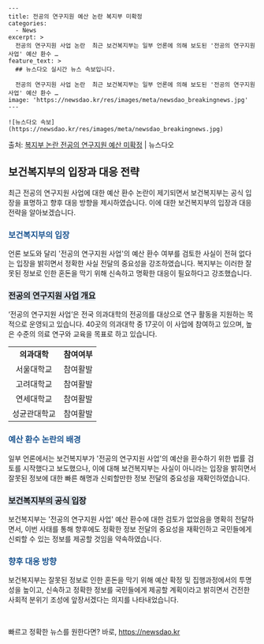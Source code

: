     ---
    title: 전공의 연구지원 예산 논란 복지부 미확정
    categories:
      - News
    excerpt: >
      전공의 연구지원 사업 논란  최근 보건복지부는 일부 언론에 의해 보도된 '전공의 연구지원 사업' 예산 환수 …
    feature_text: >
      ## 뉴스다오 실시간 뉴스 속보입니다.
    
      전공의 연구지원 사업 논란  최근 보건복지부는 일부 언론에 의해 보도된 '전공의 연구지원 사업' 예산 환수 …
    image: 'https://newsdao.kr/res/images/meta/newsdao_breakingnews.jpg'
    ---
    
    ![뉴스다오 속보](https://newsdao.kr/res/images/meta/newsdao_breakingnews.jpg)

<p>출처: <a href="https://newsdao.kr/4527" rel="dofollow">복지부 논란 전공의 연구지원 예산 미확정</a> | 뉴스다오</p>

<h2 data-ke-size="size26">보건복지부의 입장과 대응 전략</h2>
<p data-ke-size="size16">최근 전공의 연구지원 사업에 대한 예산 환수 논란이 제기되면서 보건복지부는 공식 입장을 표명하고 향후 대응 방향을 제시하였습니다. 이에 대한 보건복지부의 입장과 대응 전략을 알아보겠습니다.</p>

<h3><b><span style="color: #1a5490;">보건복지부의 입장</span></b></h3>
<p data-ke-size="size16">언론 보도와 달리 '전공의 연구지원 사업'의 예산 환수 여부를 검토한 사실이 전혀 없다는 입장을 밝히면서 정확한 사실 전달의 중요성을 강조하였습니다. 복지부는 이러한 잘못된 정보로 인한 혼돈을 막기 위해 신속하고 명확한 대응이 필요하다고 강조했습니다.</p>

<h3><b><span style="background-color: #21538527;">전공의 연구지원 사업 개요</span></b></h3>
<p data-ke-size="size16">‘전공의 연구지원 사업’은 전국 의과대학의 전공의를 대상으로 연구 활동을 지원하는 목적으로 운영되고 있습니다. 40곳의 의과대학 중 17곳이 이 사업에 참여하고 있으며, 높은 수준의 의료 연구와 교육을 목표로 하고 있습니다.</p>

<table>
    <tr>
        <td style="text-align: center; height: 17px;"><b>의과대학</b></td>
        <td style="text-align: center; height: 17px;"><b>참여여부</b></td>
    </tr>
    <tr>
        <td style="text-align: center; height: 17px;">서울대학교</td>
        <td style="text-align: center; height: 17px;">참여활발</td>
    </tr>
    <tr>
        <td style="text-align: center; height: 17px;">고려대학교</td>
        <td style="text-align: center; height: 17px;">참여활발</td>
    </tr>
    <tr>
        <td style="text-align: center; height: 17px;">연세대학교</td>
        <td style="text-align: center; height: 17px;">참여활발</td>
    </tr>
    <tr>
        <td style="text-align: center; height: 17px;">성균관대학교</td>
        <td style="text-align: center; height: 17px;">참여활발</td>
    </tr>
</table>

<h3><b><span style="color: #1a5490;">예산 환수 논란의 배경</span></b></h3>
<p data-ke-size="size16">일부 언론에서는 보건복지부가 '전공의 연구지원 사업'의 예산을 환수하기 위한 법률 검토를 시작했다고 보도했으나, 이에 대해 보건복지부는 사실이 아니라는 입장을 밝히면서 잘못된 정보에 대한 빠른 해명과 신뢰할만한 정보 전달의 중요성을 재확인하였습니다.</p>

<h3><b><span style="background-color: #21538527;">보건복지부의 공식 입장</span></b></h3>
<p data-ke-size="size16">보건복지부는 '전공의 연구지원 사업' 예산 환수에 대한 검토가 없었음을 명확히 전달하면서, 이번 사태를 통해 향후에도 정확한 정보 전달의 중요성을 재확인하고 국민들에게 신뢰할 수 있는 정보를 제공할 것임을 약속하였습니다.</p>

<h3><b><span style="color: #1a5490;">향후 대응 방향</span></b></h3>
<p data-ke-size="size16">보건복지부는 잘못된 정보로 인한 혼돈을 막기 위해 예산 확정 및 집행과정에서의 투명성을 높이고, 신속하고 정확한 정보를 국민들에게 제공할 계획이라고 밝히면서 건전한 사회적 분위기 조성에 앞장서겠다는 의지를 나타내었습니다. </p>
<p data-ke-size="size16">&nbsp;</p>
 

빠르고 정확한 뉴스를 원한다면? 바로, <a href="https://newsdao.kr" rel="dofollow">https://newsdao.kr</a>


    
